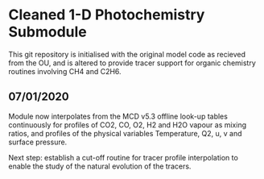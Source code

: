 # Cleaned 1-D Photochemistry Submodule 

This git repository is initialised with the original model code as recieved from the 
OU, and is altered to provide tracer support for organic chemistry routines involving
CH4 and C2H6. 

## 07/01/2020

Module now interpolates from the MCD v5.3 offline look-up tables continuously for
profiles of CO2, CO, O2, H2 and H2O vapour as mixing ratios, and profiles of the
physical variables Temperature, Q2, u, v and surface pressure. 

Next step: establish a cut-off routine for tracer profile interpolation to enable
the study of the natural evolution of the tracers. 
